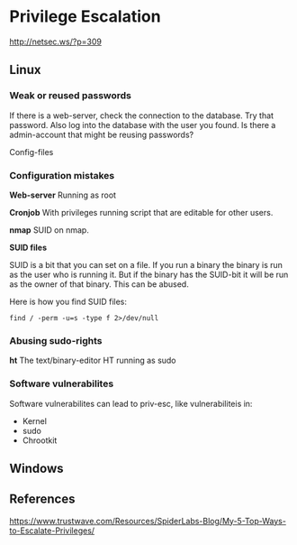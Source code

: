 # Privilege Escalation



http://netsec.ws/?p=309

## Linux

### Weak or reused passwords

If there is a web-server, check the connection to the database. Try that password. Also log into the database with the user you found. Is there a admin-account that might be reusing passwords?

Config-files


### Configuration mistakes

**Web-server**
Running as root

**Cronjob** 
With privileges running script that are editable for other users. 

**nmap**
SUID on nmap.

**SUID files**

SUID is a bit that you can set on a file. If you run a binary the binary is run as the user who is running it. But if the binary has the SUID-bit it will be run as the owner of that binary. This can be abused.

Here is how you find SUID files:
```
find / -perm -u=s -type f 2>/dev/null
```

### Abusing sudo-rights

**ht**
The text/binary-editor HT running as sudo


### Software vulnerabilites

Software vulnerabilites can lead to priv-esc, like vulnerabiliteis in:
- Kernel
- sudo
- Chrootkit


## Windows

## References
https://www.trustwave.com/Resources/SpiderLabs-Blog/My-5-Top-Ways-to-Escalate-Privileges/
